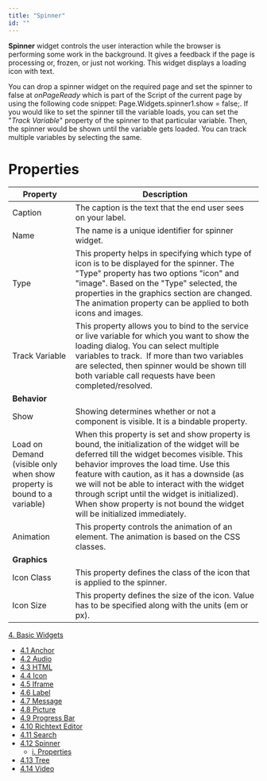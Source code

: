 ```yaml
---
title: "Spinner"
id: ""
---
```


**Spinner** widget controls the user interaction while the browser is performing some work in the background. It gives a feedback if the page is processing or, frozen, or just not working. This widget displays a loading icon with text.

You can drop a spinner widget on the required page and set the spinner to false at _onPageReady_ which is part of the Script of the current page by using the following code snippet: Page.Widgets.spinner1.show = false;. If you would like to set the spinner till the variable loads, you can set the "_Track Variable_" property of the spinner to that particular variable. Then, the spinner would be shown until the variable gets loaded. You can track multiple variables by selecting the same.

# Properties

| **Property** | **Description** |
| --- | --- |
| Caption | The caption is the text that the end user sees on your label. |
| Name | The name is a unique identifier for spinner widget. |
| Type | This property helps in specifying which type of icon is to be displayed for the spinner. The "Type" property has two options "icon" and "image". Based on the "Type" selected, the properties in the graphics section are changed. The animation property can be applied to both icons and images. |
| Track Variable | This property allows you to bind to the service or live variable for which you want to show the loading dialog. You can select multiple variables to track.  If more than two variables are selected, then spinner would be shown till both variable call requests have been completed/resolved. |
| **Behavior** |
| Show | Showing determines whether or not a component is visible. It is a bindable property. |
| Load on Demand (visible only when show property is bound to a variable) | When this property is set and show property is bound, the initialization of the widget will be deferred till the widget becomes visible. This behavior improves the load time. Use this feature with caution, as it has a downside (as we will not be able to interact with the widget through script until the widget is initialized). When show property is not bound the widget will be initialized immediately. |
| Animation | This property controls the animation of an element. The animation is based on the CSS classes. |
| **Graphics** |
| Icon Class | This property defines the class of the icon that is applied to the spinner. |
| Icon Size | This property defines the size of the icon. Value has to be specified along with the units (em or px). |

[4\. Basic Widgets](/learn/app-development/widgets/widget-library/#basic)

- [4.1 Anchor](/learn/app-development/widgets/basic/anchor/)
- [4.2 Audio](/learn/app-development/widgets/media-widgets/)
- [4.3 HTML](/learn/app-development/widgets/basic/html/)
- [4.4 Icon](/learn/app-development/widgets/basic/icon/)
- [4.5 Iframe](/learn/app-development/widgets/basic/iframe/)
- [4.6 Label](/learn/app-development/widgets/basic/label/)
- [4.7 Message](/learn/app-development/widgets/basic/message/)
- [4.8 Picture](/learn/app-development/widgets/media-widgets/)
- [4.9 Progress Bar](/learn/app-development/widgets/basic/progress-bar/)
- [4.10 Richtext Editor](/learn/app-development/widgets/basic/richtext-editor/)
- [4.11 Search](/learn/app-development/widgets/basic/search/)
- [4.12 Spinner](/learn/app-development/widgets/basic/spinner/)
    - [i. Properties](#properties)
- [4.13 Tree](/learn/app-development/widgets/basic/tree/)
- [4.14 Video](/learn/app-development/widgets/media-widgets/)
